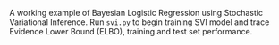 A working example of Bayesian Logistic Regression using Stochastic Variational Inference. Run `svi.py` to  begin training SVI model and trace Evidence Lower Bound (ELBO), training and test set performance.
